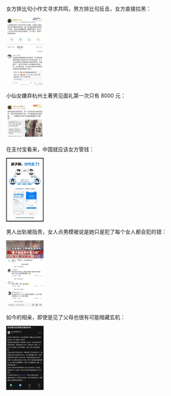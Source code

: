 女方排比句小作文寻求共鸣，男方排比句反击，女方直接拉黑：

<img src="合订本_共情_排比句_反杀.jpg" alt="合订本_共情_排比句_反杀" style="zoom" width=20% />

小仙女嫌弃杭州土著男见面礼第一次只有 8000 元：

<img src="小仙女嫌弃8000见面礼太少.jpg" alt="小仙女嫌弃8000见面礼太少" style="zoom" width=20% />

在支付宝看来，中国就应该女方管钱：

<img src="支付宝制造中国女方管钱的思想钢印.jpg" alt="支付宝制造中国女方管钱的思想钢印" style="zoom" width=20% />

男人出轨被指责，女人点男模被说是她只是犯了每个女人都会犯的错：

<img src="女人点男模无罪男人嫖娼有罪.jpg" alt="女人点男模无罪男人嫖娼有罪" style="zoom" width=20% />

如今的相亲，即使是见了父母也很有可能暗藏玄机：

<img src="相亲备胎见父母黑暗森林.jpg" alt="相亲备胎见父母黑暗森林" style="zoom" width=20% />